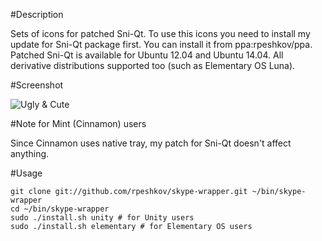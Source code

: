 #Description

Sets of icons for patched Sni-Qt. To use this icons you need to install my update for Sni-Qt package first. You can install it from ppa:rpeshkov/ppa. Patched Sni-Qt is available for Ubuntu 12.04 and Ubuntu 14.04. All derivative distributions supported too (such as Elementary OS Luna).

#Screenshot

![Ugly & Cute](http://eos-tips.com/wp-content/uploads/2014/02/ugly-and-cute.png)

#Note for Mint (Cinnamon) users

Since Cinnamon uses native tray, my patch for Sni-Qt doesn't affect anything.

#Usage

    git clone git://github.com/rpeshkov/skype-wrapper.git ~/bin/skype-wrapper
    cd ~/bin/skype-wrapper
    sudo ./install.sh unity # for Unity users
    sudo ./install.sh elementary # for Elementary OS users
